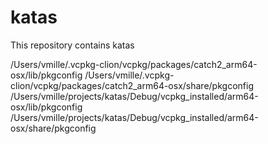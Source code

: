 # katas
This repository contains katas


/Users/vmille/.vcpkg-clion/vcpkg/packages/catch2_arm64-osx/lib/pkgconfig
/Users/vmille/.vcpkg-clion/vcpkg/packages/catch2_arm64-osx/share/pkgconfig
/Users/vmille/projects/katas/Debug/vcpkg_installed/arm64-osx/lib/pkgconfig
/Users/vmille/projects/katas/Debug/vcpkg_installed/arm64-osx/share/pkgconfig